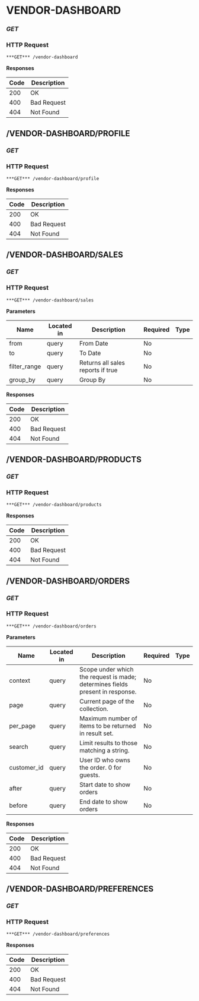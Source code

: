 # VENDOR-DASHBOARD
### ***GET*** 

### HTTP Request 
`***GET*** /vendor-dashboard` 

**Responses**

| Code | Description |
| ---- | ----------- |
| 200 | OK |
| 400 | Bad Request |
| 404 | Not Found |

## /VENDOR-DASHBOARD/PROFILE
### ***GET*** 

### HTTP Request 
`***GET*** /vendor-dashboard/profile` 

**Responses**

| Code | Description |
| ---- | ----------- |
| 200 | OK |
| 400 | Bad Request |
| 404 | Not Found |

## /VENDOR-DASHBOARD/SALES
### ***GET*** 

### HTTP Request 
`***GET*** /vendor-dashboard/sales` 

**Parameters**

| Name | Located in | Description | Required | Type |
| ---- | ---------- | ----------- | -------- | ---- |
| from | query | From Date | No |  |
| to | query | To Date | No |  |
| filter_range | query | Returns all sales reports if true | No |  |
| group_by | query | Group By | No |  |

**Responses**

| Code | Description |
| ---- | ----------- |
| 200 | OK |
| 400 | Bad Request |
| 404 | Not Found |

## /VENDOR-DASHBOARD/PRODUCTS
### ***GET*** 

### HTTP Request 
`***GET*** /vendor-dashboard/products` 

**Responses**

| Code | Description |
| ---- | ----------- |
| 200 | OK |
| 400 | Bad Request |
| 404 | Not Found |

## /VENDOR-DASHBOARD/ORDERS
### ***GET*** 

### HTTP Request 
`***GET*** /vendor-dashboard/orders` 

**Parameters**

| Name | Located in | Description | Required | Type |
| ---- | ---------- | ----------- | -------- | ---- |
| context | query | Scope under which the request is made; determines fields present in response. | No |  |
| page | query | Current page of the collection. | No |  |
| per_page | query | Maximum number of items to be returned in result set. | No |  |
| search | query | Limit results to those matching a string. | No |  |
| customer_id | query | User ID who owns the order. 0 for guests. | No |  |
| after | query | Start date to show orders | No |  |
| before | query | End date to show orders | No |  |

**Responses**

| Code | Description |
| ---- | ----------- |
| 200 | OK |
| 400 | Bad Request |
| 404 | Not Found |

## /VENDOR-DASHBOARD/PREFERENCES
### ***GET*** 

### HTTP Request 
`***GET*** /vendor-dashboard/preferences` 

**Responses**

| Code | Description |
| ---- | ----------- |
| 200 | OK |
| 400 | Bad Request |
| 404 | Not Found |

<!-- Converted with the swagger-to-slate https://github.com/lavkumarv/swagger-to-slate -->

